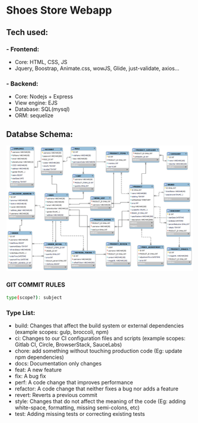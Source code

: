 # Shoes Store Webapp

## Tech used:

### - Frontend:

-  Core: HTML, CSS, JS
-  Jquery, Boostrap, Animate.css, wowJS, Glide, just-validate, axios...

### - Backend:

-  Core: Nodejs + Express
-  View engine: EJS
-  Database: SQL(mysql)
-  ORM: sequelize

## Databse Schema:

![Database](./public/assets/images/database.png)

### GIT COMMIT RULES

```bash
type(scope?): subject
```

### Type List:

-  build: Changes that affect the build system or external dependencies (example scopes: gulp, broccoli, npm)
-  ci: Changes to our CI configuration files and scripts (example scopes: Gitlab CI, Circle, BrowserStack, SauceLabs)
-  chore: add something without touching production code (Eg: update npm dependencies)
-  docs: Documentation only changes
-  feat: A new feature
-  fix: A bug fix
-  perf: A code change that improves performance
-  refactor: A code change that neither fixes a bug nor adds a feature
-  revert: Reverts a previous commit
-  style: Changes that do not affect the meaning of the code (Eg: adding white-space, formatting, missing semi-colons, etc)
-  test: Adding missing tests or correcting existing tests
